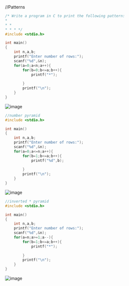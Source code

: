 //Patterns


```c
/* Write a program in C to print the following pattern:
*
* *
* * * */
#include <stdio.h>

int main()
{
    int n,a,b;
    printf("Enter number of rows:");
    scanf("%d",&n);
    for(a=0;a<n;a++){
        for(b=0;b<=a;b++){
            printf("*");
            
        }
        printf("\n");
    }
}
```
![image](https://user-images.githubusercontent.com/93079062/201729696-0fff2d10-3e64-4ad1-b075-3b1c872f46c6.png)

```c
//number pyramid
#include <stdio.h>

int main()
{
    int n,a,b;
    printf("Enter number of rows:");
    scanf("%d",&n);
    for(a=0;a<=n;a++){
        for(b=1;b<=a;b++){
            printf("%d",b);
            
        }
        printf("\n");
    }
}
```
![image](https://user-images.githubusercontent.com/93079062/201729790-fc3f36ea-f4c1-460e-8971-e77524e2b7a0.png)

```c
//inverted * pyramid
#include <stdio.h>

int main()
{
    int n,a,b;
    printf("Enter number of rows:");
    scanf("%d",&n);
    for(a=n;a>=1;a--){
        for(b=1;b<=a;b++){
            printf("*");
            
        }
        printf("\n");
    }
}
```
![image](https://user-images.githubusercontent.com/93079062/201729905-f37105bb-1046-430e-a7e1-34f8fd868551.png)

